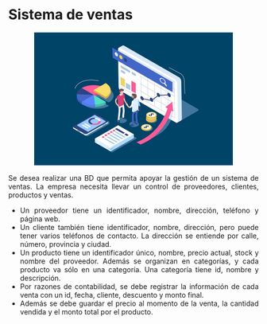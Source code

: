 <div align="justify">

# Sistema de ventas

<div align="center">
<img src="img/sistema-ventas.png" width="400px"/>
</div>


Se desea realizar una BD que permita apoyar la gestión de un sistema de ventas. La empresa necesita llevar un control de proveedores, clientes, productos y ventas.

- Un proveedor tiene un identificador, nombre, dirección, teléfono y página web.
- Un cliente también tiene identificador, nombre, dirección, pero puede tener varios teléfonos de contacto. La dirección se entiende por calle, número, provincia y ciudad.
- Un producto tiene un identificador único, nombre, precio actual, stock y nombre del proveedor. Además se organizan en categorías, y cada producto va sólo en una categoría. Una categoría tiene id, nombre y descripción.
- Por razones de contabilidad, se debe registrar la información de cada venta con un id, fecha, cliente, descuento y monto final.
- Además se debe guardar el precio al momento de la venta, la cantidad vendida y el monto total por el producto.

<!--
<details>
      <summary>PULSA PARA VER LA SOLUCIÓN</summary>

  __Paso 1__:    
  </br>
  <img src="img/sistema-venta.drawio.png">
  </br>

  __Paso 2__:
  </br>
  <img src="img/sistema-venta-Paso-2.drawio.png">
  </br>
  
</details>
-->

</div>